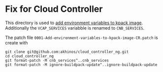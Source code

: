 # Fix for Cloud Controller

This directory is used to [add environment variables to kpack image](https://github.com/cloudfoundry/cloud_controller_ng/pull/1600). Additionally the `VCAP_SERVICES` variabble is renamed to `CNB_SERVICES`.

The patch file `0001-Add-environment-variables-to-kpack-image-CR.patch` is create with

```
git clone git@github.com:akhinos/cloud_controller_ng.git
cd cloud_controller_ng
git format-patch -M cnb_services^..cnb_services
git format-patch -M ignore-buildpack-update^..ignore-buildpack-update
```
